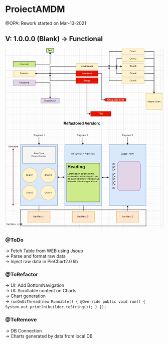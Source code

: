 # ProiectAMDM
@OPA: Rework started on Mar-13-2021  
## V: 1.0.0.0 (Blank) -> Functional  

![Image of Yaktocat](https://github.com/Pade88/ProiectAMDM/blob/master/SDD.PNG)

### @ToDo  
-> Fetch Table from WEB using Jsoup  
-> Parse and format raw data  
-> Inject raw data in PieChart2.0 lib 

### @ToRefactor  
-> UI: Add BottomNavigation  
-> UI: Scrollable content on Charts  
-> Chart generation  
-> ```runOnUiThread(new Runnable() {
                    @Override
                    public void run() {
                        System.out.println(builder.toString());
                    }
                }); ```

### @ToRemove  
-> DB Connection  
-> Charts generated by data from local DB
